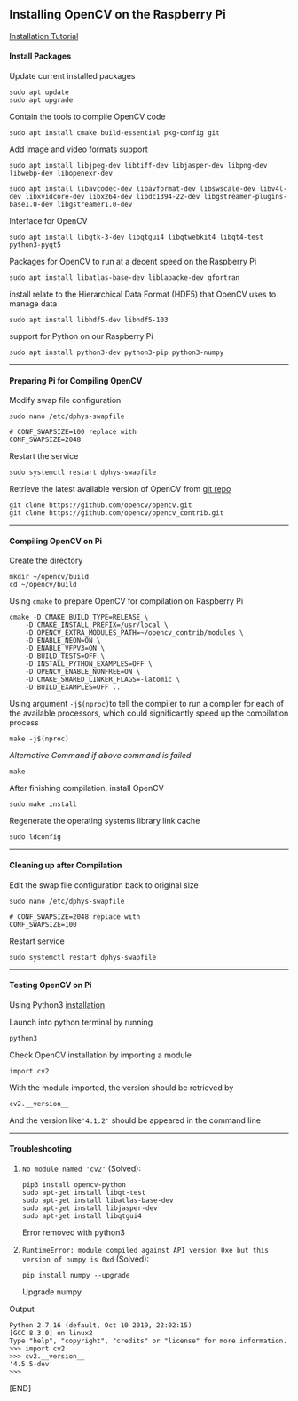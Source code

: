 ## Installing OpenCV on the Raspberry Pi

[Installation Tutorial](https://pimylifeup.com/raspberry-pi-opencv/)

#### Install Packages

Update current installed packages

```
sudo apt update
sudo apt upgrade
```

Contain the tools to compile OpenCV code

```
sudo apt install cmake build-essential pkg-config git
```

Add image and video formats support

```
sudo apt install libjpeg-dev libtiff-dev libjasper-dev libpng-dev libwebp-dev libopenexr-dev

sudo apt install libavcodec-dev libavformat-dev libswscale-dev libv4l-dev libxvidcore-dev libx264-dev libdc1394-22-dev libgstreamer-plugins-base1.0-dev libgstreamer1.0-dev
```

Interface for OpenCV

```
sudo apt install libgtk-3-dev libqtgui4 libqtwebkit4 libqt4-test python3-pyqt5
```

Packages for OpenCV to run at a decent speed on the Raspberry Pi

```
sudo apt install libatlas-base-dev liblapacke-dev gfortran
```

install relate to the Hierarchical Data Format (HDF5) that OpenCV uses to manage data

```
sudo apt install libhdf5-dev libhdf5-103
```

support for Python on our Raspberry Pi

```
sudo apt install python3-dev python3-pip python3-numpy
```



-----

#### Preparing Pi for Compiling OpenCV

Modify swap file configuration

```
sudo nano /etc/dphys-swapfile

# CONF_SWAPSIZE=100 replace with
CONF_SWAPSIZE=2048
```

Restart the service

```
sudo systemctl restart dphys-swapfile
```

Retrieve the latest available version of OpenCV from [git repo](https://github.com/opencv/opencv)

```
git clone https://github.com/opencv/opencv.git
git clone https://github.com/opencv/opencv_contrib.git
```



----

#### Compiling OpenCV on Pi

Create the directory

```
mkdir ~/opencv/build
cd ~/opencv/build
```

Using `cmake` to prepare OpenCV for compilation on Raspberry Pi

```
cmake -D CMAKE_BUILD_TYPE=RELEASE \
    -D CMAKE_INSTALL_PREFIX=/usr/local \
    -D OPENCV_EXTRA_MODULES_PATH=~/opencv_contrib/modules \
    -D ENABLE_NEON=ON \
    -D ENABLE_VFPV3=ON \
    -D BUILD_TESTS=OFF \
    -D INSTALL_PYTHON_EXAMPLES=OFF \
    -D OPENCV_ENABLE_NONFREE=ON \
    -D CMAKE_SHARED_LINKER_FLAGS=-latomic \
    -D BUILD_EXAMPLES=OFF ..
```

Using argument `-j$(nproc)`to tell the compiler to run a compiler for each of the available processors, which could significantly speed up the compilation process

```
make -j$(nproc)
```

*Alternative Command if above command is failed*

```
make
```

After finishing compilation, install OpenCV

```
sudo make install
```

Regenerate the operating systems library link cache

```
sudo ldconfig
```



----

#### Cleaning up after Compilation

Edit the swap file configuration back to original size

```
sudo nano /etc/dphys-swapfile

# CONF_SWAPSIZE=2048 replace with
CONF_SWAPSIZE=100
```

Restart service

```
sudo systemctl restart dphys-swapfile
```



----

#### Testing OpenCV on Pi

Using Python3 [installation](https://pimylifeup.com/installing-python-on-linux/)

Launch into python terminal by running

```
python3
```

Check OpenCV installation by importing a module

```
import cv2
```

With the module imported, the version should be retrieved by

```
cv2.__version__
```

And the version like`'4.1.2'` should be appeared in the command line





----

#### Troubleshooting

1. `No module named 'cv2'` (Solved):

   ```
   pip3 install opencv-python
   sudo apt-get install libqt-test
   sudo apt-get install libatlas-base-dev
   sudo apt-get install libjasper-dev
   sudo apt-get install libqtgui4
   ```

   Error removed with python3

2. `RuntimeError: module compiled against API version 0xe but this version of numpy is 0xd` (Solved):

   ```
   pip install numpy --upgrade
   ```

   Upgrade numpy



Output

```
Python 2.7.16 (default, Oct 10 2019, 22:02:15) 
[GCC 8.3.0] on linux2
Type "help", "copyright", "credits" or "license" for more information.
>>> import cv2
>>> cv2.__version__
'4.5.5-dev'
>>> 

```



[END]